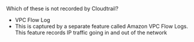 Which of these is not recorded by Cloudtrail?
- VPC Flow Log
- This is captured by a separate feature called Amazon VPC Flow Logs. This feature records IP traffic going in and out of the network 